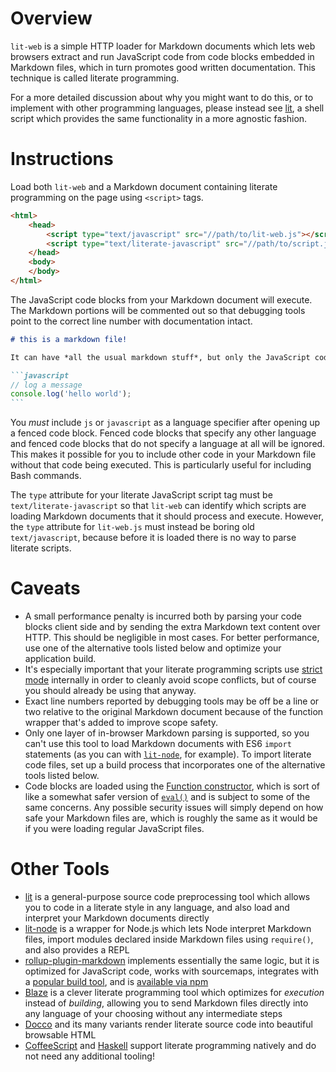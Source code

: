 # Overview

`lit-web` is a simple HTTP loader for Markdown documents which lets web browsers extract and run JavaScript code from code blocks embedded in Markdown files, which in turn promotes good written documentation. This technique is called literate programming.

For a more detailed discussion about why you might want to do this, or to implement with other programming languages, please instead see [lit](https://github.com/vijithassar/lit), a shell script which provides the same functionality in a more agnostic fashion.

# Instructions

Load both `lit-web` and a Markdown document containing literate programming on the page using `<script>` tags.

```html
<html>
    <head>
        <script type="text/javascript" src="//path/to/lit-web.js"></script>
        <script type="text/literate-javascript" src="//path/to/script.js.md"></script>
    </head>
    <body>
    </body>
</html>
```

The JavaScript code blocks from your Markdown document will execute. The Markdown portions will be commented out so that debugging tools point to the correct line number with documentation intact.

~~~markdown
# this is a markdown file!

It can have *all the usual markdown stuff*, but only the JavaScript code blocks will run:

```javascript
// log a message
console.log('hello world');
```
~~~

You *must* include `js` or `javascript` as a language specifier after opening up a fenced code block. Fenced code blocks that specify any other language and fenced code blocks that do not specify a language at all will be ignored. This makes it possible for you to include other code in your Markdown file without that code being executed. This is particularly useful for including Bash commands.

The `type` attribute for your literate JavaScript script tag must be `text/literate-javascript` so that `lit-web` can identify which scripts are loading Markdown documents that it should process and execute. However, the `type` attribute for `lit-web.js` must instead be boring old `text/javascript`, because before it is loaded there is no way to parse literate scripts. 

# Caveats

- A small performance penalty is incurred both by parsing your code blocks client side and by sending the extra Markdown text content over HTTP. This should be negligible in most cases. For better performance, use one of the alternative tools listed below and optimize your application build.
- It's especially important that your literate programming scripts use [strict mode](https://developer.mozilla.org/en-US/docs/Web/JavaScript/Reference/Strict_mode) internally in order to cleanly avoid scope conflicts, but of course you should already be using that anyway.
- Exact line numbers reported by debugging tools may be off be a line or two relative to the original Markdown document because of the function wrapper that's added to improve scope safety.
- Only one layer of in-browser Markdown parsing is supported, so you can't use this tool to load Markdown documents with ES6 `import` statements (as you can with [`lit-node`](https://github.com/Rich-Harris/lit-node), for example). To import literate code files, set up a build process that incorporates one of the alternative tools listed below.
- Code blocks are loaded using the [Function constructor](https://developer.mozilla.org/en-US/docs/Web/JavaScript/Reference/Global_Objects/Function), which is sort of like a somewhat safer version of [`eval()`](https://developer.mozilla.org/en-US/docs/Web/JavaScript/Reference/Global_Objects/eval) and is subject to some of the same concerns. Any possible security issues will simply depend on how safe your Markdown files are, which is roughly the same as it would be if you were loading regular JavaScript files.

# Other Tools

- [lit](https://github.com/vijithassar/lit) is a general-purpose source code preprocessing tool which allows you to code in a literate style in any language, and also load and interpret your Markdown documents directly
- [lit-node](https://github.com/Rich-Harris/lit-node) is a wrapper for Node.js which lets Node interpret Markdown files, import modules declared inside Markdown files using `require()`, and also provides a REPL
- [rollup-plugin-markdown](https://www.npmjs.com/package/rollup-plugin-markdown) implements essentially the same logic, but it is optimized for JavaScript code, works with sourcemaps, integrates with a [popular build tool](https://rollupjs.org), and is [available via npm](https://www.npmjs.com/package/rollup-plugin-markdown)
- [Blaze](https://github.com/0atman/blaze) is a clever literate programming tool which optimizes for *execution* instead of *building*, allowing you to send Markdown files directly into any language of your choosing without any intermediate steps
- [Docco](http://ashkenas.com/docco/) and its many variants render literate source code into beautiful browsable HTML
- [CoffeeScript](http://coffeescript.org) and [Haskell](https://www.haskell.org/) support literate programming natively and do not need any additional tooling!